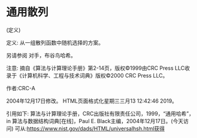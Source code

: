 # 通用散列


(定义)



定义:
从一组散列函数中随机选择的方案。



另请参阅
对手，布谷鸟哈希。



注意:
摘自《算法与计算理论手册》第2-14页，版权©1999由CRC Press LLC收录于《计算机科学、工程与技术词典》版权©2000 CRC Press LLC。


作者:CRC-A







2004年12月17日修改。
HTML页面格式化星期三三月13 12:42:46 2019。



引用如下:
算法与计算理论手册，CRC出版社有限责任公司，1999，“通用哈希”，in
算法与数据结构词典[在线]，Paul E. Black主编，2004年12月17日。(今天访问)
可从:https://www.nist.gov/dads/HTML/universalhsh.html获得